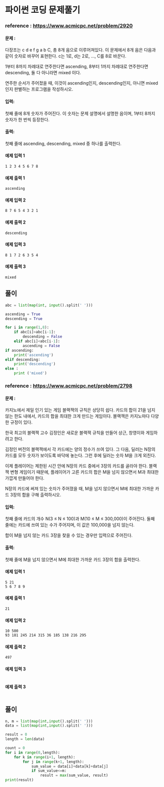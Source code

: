 # 파이썬 코딩 문제풀기

### reference : https://www.acmicpc.net/problem/2920



#### **문제 :** 

다장조는 c d e f g a b C, 총 8개 음으로 이루어져있다. 이 문제에서 8개 음은 다음과 같이 숫자로 바꾸어 표현한다. c는 1로, d는 2로, ..., C를 8로 바꾼다.

1부터 8까지 차례대로 연주한다면 ascending, 8부터 1까지 차례대로 연주한다면 descending, 둘 다 아니라면 mixed 이다.

연주한 순서가 주어졌을 때, 이것이 ascending인지, descending인지, 아니면 mixed인지 판별하는 프로그램을 작성하시오.



#### **입력:**

첫째 줄에 8개 숫자가 주어진다. 이 숫자는 문제 설명에서 설명한 음이며, 1부터 8까지 숫자가 한 번씩 등장한다.



#### **출력:**

첫째 줄에 ascending, descending, mixed 중 하나를 출력한다.



#### 예제 입력 1

```
1 2 3 4 5 6 7 8
```

#### 예제 출력 1

```
ascending
```



#### 예제 입력 2

```
8 7 6 5 4 3 2 1
```

#### 예제 출력 2

```
descending
```



#### 예제 입력 3

```
8 1 7 2 6 3 5 4
```

#### 예제 출력 3

```
mixed
```





## 풀이

```python
abc = list(map(int, input().split(' ')))

ascending = True
descending = True

for i in range(1,8):
    if abc[i]>abc[i-1]:
        descending = False
    elif abc[i]<abc[i-1]:
        ascending = False
if ascending:
    print('ascending')
elif descending:
    print('descending')
else :
    print ('mixed')
```





### reference : https://www.acmicpc.net/problem/2798



#### **문제 :** 

카지노에서 제일 인기 있는 게임 블랙잭의 규칙은 상당히 쉽다. 카드의 합이 21을 넘지 않는 한도 내에서, 카드의 합을 최대한 크게 만드는 게임이다. 블랙잭은 카지노마다 다양한 규정이 있다.

한국 최고의 블랙잭 고수 김정인은 새로운 블랙잭 규칙을 만들어 상근, 창영이와 게임하려고 한다.

김정인 버전의 블랙잭에서 각 카드에는 양의 정수가 쓰여 있다. 그 다음, 딜러는 N장의 카드를 모두 숫자가 보이도록 바닥에 놓는다. 그런 후에 딜러는 숫자 M을 크게 외친다.

이제 플레이어는 제한된 시간 안에 N장의 카드 중에서 3장의 카드를 골라야 한다. 블랙잭 변형 게임이기 때문에, 플레이어가 고른 카드의 합은 M을 넘지 않으면서 M과 최대한 가깝게 만들어야 한다.

N장의 카드에 써져 있는 숫자가 주어졌을 때, M을 넘지 않으면서 M에 최대한 가까운 카드 3장의 합을 구해 출력하시오.



#### **입력:**

첫째 줄에 카드의 개수 N(3 ≤ N ≤ 100)과 M(10 ≤ M ≤ 300,000)이 주어진다. 둘째 줄에는 카드에 쓰여 있는 수가 주어지며, 이 값은 100,000을 넘지 않는다.

합이 M을 넘지 않는 카드 3장을 찾을 수 있는 경우만 입력으로 주어진다.



#### **출력:**

첫째 줄에 M을 넘지 않으면서 M에 최대한 가까운 카드 3장의 합을 출력한다.

#### 예제 입력 1

```
5 21
5 6 7 8 9
```

#### 예제 출력 1

```
21
```



#### 예제 입력 2

```
10 500
93 181 245 214 315 36 185 138 216 295
```

#### 예제 출력 2

```
497
```



#### 예제 입력 3

```

```

#### 예제 출력 3

```

```





## 풀이

```python
n, m = list(map(int,input().split(' ')))
data = list(map(int,input().split(' ')))

result = 0
length = len(data)

count = 0
for i in range(0,length):
    for k in range(i+1, length):
        for j in range(k+1, length):
            sum_value = data[i]+data[k]+data[j]
            if sum_value<=m:
                result = max(sum_value, result)
print(result)
```

